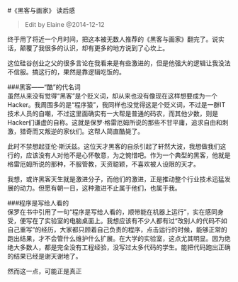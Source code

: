 #《黑客与画家》 读后感   
> Edit by Elaine @2014-12-12  

终于用了将近一个月时间，把这本被无数人推荐的《黑客与画家》翻完了。说实话，颠覆了我很多的认识，却有更多的地方说到了心坎上。   

这位硅谷创业之父的很多言论在我看来是有些激进的，但是他强大的逻辑让我没法不信服。搞这行的，果然是靠逻辑吃饭的。   

###黑客——“酷”的代名词   
虽然从来没有觉得“黑客”是个贬义词，却从来也没有像现在这样想要成为一个Hacker。我周围多的是“程序猿”，我同样也没觉得这是个贬义词，不过是一群IT技术人员的自嘲，不过这里面确实有一大帮是普通的码农，而其他少数，则是Hacker们谦虚的自称。这就是保罗·格雷厄姆所说的那些不甘平庸，追求自由和刺激，猎奇而又叛逆的家伙们。这帮人简直酷毙了。

此时不禁想起亚伦·斯沃兹。这位天才黑客的自杀引起了轩然大波，我想做我们这行的，应该没有人对他不是心怀敬意，为之惋惜吧。作为一个典型的黑客，他就是格雷厄姆所说的那种，不服管教，天资聪颖，不喜欢被人设限的天才。

我想，或许黑客天生就是激进分子，而他们的激进，正是推动整个行业技术迅猛发展的动力。但愿有朝一日，这种激进不止属于他们，也属于我。  

###程序是写给人看的  
保罗在书中引用了一句“程序是写给人看的，顺带能在机器上运行”，实在感同身受，便写在了实验室的电脑桌面上。我想应该有不少人都有过“改别人的代码不如自己重写”的经历，大家都只顾着自己负责的程序，点击运行的时候，能够正常的跑出结果，才不会管什么维护什么扩展。在大学的实验室，这点尤其明显。因为绝绝大多数人，都是完全没有工程经验，没写过太多代码的学生。能把代码跑出正确的结果已经是谢天谢地了。   

然而这一点，可能正是真正